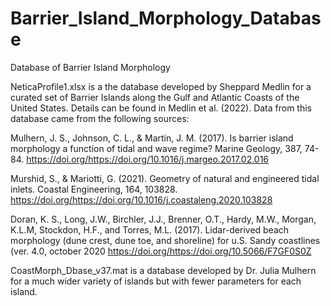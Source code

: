 # Barrier_Island_Morphology_Database
Database of Barrier Island Morphology

NeticaProfile1.xlsx is a the database developed by Sheppard Medlin for a curated set of Barrier Islands along the Gulf and Atlantic Coasts of the United States.  Details can be found in Medlin et al. (2022).  Data from this database came from the following sources:

Mulhern, J. S., Johnson, C. L., & Martin, J. M. (2017). Is barrier island morphology a function of tidal and wave regime? Marine Geology, 387, 74-84. https://doi.org/https://doi.org/10.1016/j.margeo.2017.02.016 

Murshid, S., & Mariotti, G. (2021). Geometry of natural and engineered tidal inlets. Coastal Engineering, 164, 103828. https://doi.org/https://doi.org/10.1016/j.coastaleng.2020.103828 

Doran, K. S., Long, J.W., Birchler, J.J., Brenner, O.T., Hardy, M.W., Morgan, K.L.M, Stockdon, H.F., and Torres, M.L. (2017). Lidar-derived beach morphology (dune crest, dune toe, and shoreline) for u.S. Sandy coastlines (ver. 4.0, october 2020 https://doi.org/https://doi.org/10.5066/F7GF0S0Z


CoastMorph_Dbase_v37.mat is a database developed by Dr. Julia Mulhern for a much wider variety of islands but with fewer parameters for each island.

